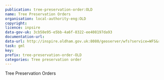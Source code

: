 ```yaml
---
publication: tree-preservation-order:OLD
name: Tree Preservation Orders
organisation: local-authority-eng:OLD
copyright: 
licence: inpsire
data-gov-uk: 3cb58e95-e5bb-4a6f-8322-ee408197da93
documentation-url: 
data-url: http://inspire.oldham.gov.uk:8080/geoserver/wfs?service=WFS&request=GetFeature&typename=Oldham:Tree_Preservation_Order&outputFormat=GML2
task: gml
key: 
prefix: tree-preservation-order-OLD
categories: Tree preservation order
---
```


Tree Preservation Orders
